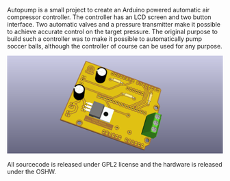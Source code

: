 Autopump is a small project to create an Arduino powered automatic air compressor controller. The controller has an LCD screen and two button interface. Two automatic valves and a pressure transmitter make it possible to achieve accurate control on the target pressure. The original purpose to build such a controller was to make it possible to automatically pump soccer balls, although the controller of course can be used for any purpose.

![Alt text](/kicad/autopump_pcb.png?raw=true "Autopump shield: PCB rendering from KiCad")

All sourcecode is released under GPL2 license and the hardware is released under the OSHW.
